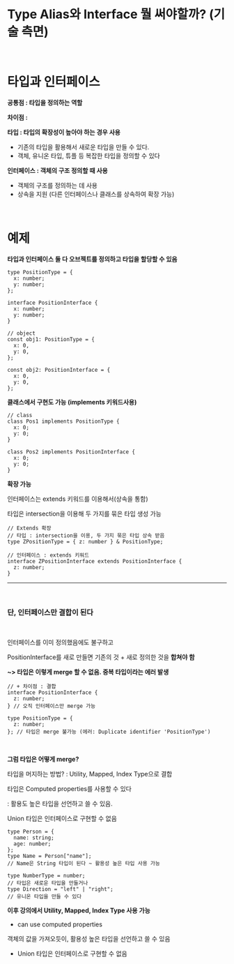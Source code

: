 # Type Alias와 Interface 뭘 써야할까? (기술 측면)

<br>

# 타입과 인터페이스

**공통점 : 타입을 정의하는 역할**

**차이점 :**

**타입 : 타입의 확장성이 높아야 하는 경우 사용**

- 기존의 타입을 활용해서 새로운 타입을 만들 수 있다.
- 객체, 유니온 타입, 튜플 등 복잡한 타입을 정의할 수 있다

**인터페이스 : 객체의 구조 정의할 때 사용**

- 객체의 구조를 정의하는 데 사용
- 상속을 지원 (다른 인터페이스나 클래스를 상속하여 확장 가능)

<br>

# 예제

**타입과 인터페이스 둘 다 오브젝트를 정의하고 타입을 할당할 수 있음**

```tsx
type PositionType = {
  x: number;
  y: number;
};

interface PositionInterface {
  x: number;
  y: number;
}
```

```tsx
// object
const obj1: PositionType = {
  x: 0,
  y: 0,
};

const obj2: PositionInterface = {
  x: 0,
  y: 0,
};
```

**클래스에서 구현도 가능 (implements 키워드사용)**

```tsx
// class
class Pos1 implements PositionType {
  x: 0;
  y: 0;
}

class Pos2 implements PositionInterface {
  x: 0;
  y: 0;
}
```

**확장 가능**

인터페이스는 extends 키워드를 이용해서(상속을 통함)

타입은 intersection을 이용해 두 가지를 묶은 타입 생성 가능

```tsx
// Extends 확장
// 타입 : intersection을 이용, 두 가지 묶은 타입 상속 받음
type ZPositionType = { z: number } & PositionType;

// 인터페이스 : extends 키워드
interface ZPositionInterface extends PositionInterface {
  z: number;
}
```

---

<br>

### **단, 인터페이스만 결합이 된다**

<br>

인터페이스를 이미 정의했음에도 불구하고

PositionInterface를 새로 만들면 기존의 것 + 새로 정의한 것을 **합쳐야 함**

**~> 타입은 이렇게 merge 할 수 없음. 중복 타입이라는 에러 발생**

```tsx
// + 차이점 : 결합
interface PositionInterface {
  z: number;
} // 오직 인터페이스만 merge 가능

type PositionType = {
  z: number;
}; // 타입은 merge 불가능 (에러: Duplicate identifier 'PositionType')
```

<br>

**그럼 타입은 어떻게 merge?**

타입을 머지하는 방법? : Utility, Mapped, Index Type으로 결합

타입은 Computed properties를 사용할 수 있다

: 활용도 높은 타입을 선언하고 쓸 수 있음.

Union 타입은 인터페이스로 구현할 수 없음

```tsx
type Person = {
  name: string;
  age: number;
};
type Name = Person["name"];
// Name은 String 타입이 된다 ~ 활용성 높은 타입 사용 가능
```

```tsx
type NumberType = number;
// 타입은 새로운 타입을 만들거나
type Direction = "left" | "right";
// 유니온 타입을 만들 수 있다
```

**이후 강의에서 Utility, Mapped, Index Type 사용 가능**

- can use computed properties

객체의 값을 가져오듯이, 활용성 높은 타입을 선언하고 쓸 수 있음

- Union 타입은 인터페이스로 구현할 수 없음
